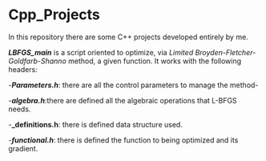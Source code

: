 # Cpp_Projects
In this repository there are some C++ projects developed entirely by me.


  **_LBFGS_main_** is a script oriented to optimize, via _Limited  Broyden-Fletcher- Goldfarb-Shanno_  method, a given function. It works with the following headers: 
  
  
   -**_Parameters.h_**: there are all the control parameters to manage the method-
   
   
   -**_algebra.h_**:there are defined all the algebraic operations that L-BFGS needs.
   
   
   -**_definitions.h**: there is defined data structure used.
   
   
   -**_functional.h_**: there is defined the function to being optimized and its gradient.
   
   
